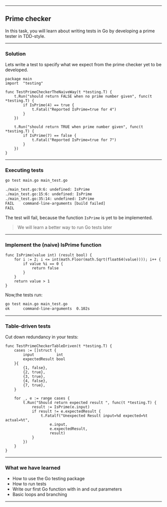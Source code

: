 <!-- .slide: data-background="img/GolangForDevelopers-03.jpg" data-background-size="60%" data-background-position="50% 50%" -->
----

## Prime checker
In this task, you will learn about writing tests in Go by developing a prime tester in TDD-style.

----

### Solution

Lets write a test to specify what we expect from the prime checker yet to be developed.

```golang
package main
import 	"testing"

func TestPrimeCheckerTheNaiveWay(t *testing.T) {
	t.Run("should return FALSE when no prime number given", func(t *testing.T) {
		if IsPrime(4) == true {
			t.Fatal("Reported IsPrime=true for 4")
		}
	})

	t.Run("should return TRUE when prime number given", func(t *testing.T) {
		if IsPrime(7) == false {
			t.Fatal("Reported IsPrime=true for 7")
		}
	})
}
```

----
### Executing tests

```bash
go test main.go main_test.go

./main_test.go:9:6: undefined: IsPrime
./main_test.go:15:6: undefined: IsPrime
./main_test.go:35:14: undefined: IsPrime
FAIL    command-line-arguments [build failed]
FAIL
```

The test will fail, because the function `IsPrime` is yet to be implemented.

> We will learn a better way to run Go tests later 

----

### Implement the (naive) IsPrime function

```golang
func IsPrime(value int) (result bool) {
	for i := 2; i <= int(math.Floor(math.Sqrt(float64(value)))); i++ {
		if value %i == 0 {
			return false
		}
	}
	return value > 1
}
```

Now,the tests run:

```bash
go test main.go main_test.go
ok      command-line-arguments  0.102s
```
----
### Table-driven tests

Cut down redundancy in your tests:
```golang
func TestPrimeCheckerTableDriven(t *testing.T) {
	cases := []struct {
		input          int
		expectedResult bool
	}{
		{1, false},
		{2, true},
		{3, true},
		{4, false},
		{7, true},
	}

	for _, e := range cases {
		t.Run("Should return expected result ", func(t *testing.T) {
			result := IsPrime(e.input)
			if result != e.expectedResult {
				t.Fatalf("Unexpected Result input=%d expected=%t actual=%t", 
					e.input, 
					e.expectedResult, 
					result)
			}
		})
	}
}
```

----
### What we have learned
* How to use the Go testing package
* How to run tests
* Write our first Go function with in and out parameters
* Basic loops and branching

---